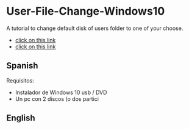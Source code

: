 # User-File-Change-Windows10
A tutorial to change default disk of users folder to one of your choose.

 - [click on this link](#Spanish)
 - [click on this link](#English)



## Spanish
Requisitos:
 - Instalador de Windows 10 usb / DVD
 - Un pc con 2 discos (o dos partici

## English
<!--stackedit_data:
eyJoaXN0b3J5IjpbNDkxOTkyNzMsLTE0NDE0ODkzNTQsMTY0Mj
c3ODk5Nl19
-->